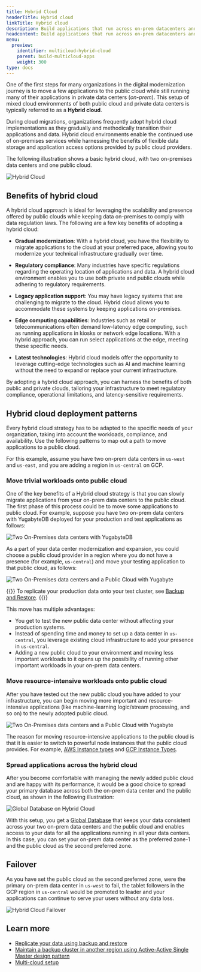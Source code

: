 ```yaml
---
title: Hybrid Cloud
headerTitle: Hybrid cloud
linkTitle: Hybrid cloud
description: Build applications that run across on-prem datacenters and public clouds
headcontent: Build applications that run across on-prem datacenters and public clouds
menu:
  preview:
    identifier: multicloud-hybrid-cloud
    parent: build-multicloud-apps
    weight: 300
type: docs
---
```


One of the first steps for many organizations in the digital modernization journey is to move a few applications to the public cloud while still running many of their applications in private data centers (_on-prem_). This setup of mixed cloud environments of both public cloud and private data centers is typically referred to as a **Hybrid cloud**.

During cloud migrations, organizations frequently adopt hybrid cloud implementations as they gradually and methodically transition their applications and data. Hybrid cloud environments enable the continued use of on-premises services while harnessing the benefits of flexible data storage and application access options provided by public cloud providers.

The following illustration shows a basic hybrid cloud, with two on-premises data centers and one public cloud.

![Hybrid Cloud](/images/develop/multicloud/hybridcloud-example.png)

## Benefits of hybrid cloud

A hybrid cloud approach is ideal for leveraging the scalability and presence offered by public clouds while keeping data on-premises to comply with data regulation laws. The following are a few key benefits of adopting a hybrid cloud:

- **Gradual modernization**: With a hybrid cloud, you have the flexibility to migrate applications to the cloud at your preferred pace, allowing you to modernize your technical infrastructure gradually over time.

- **Regulatory compliance**: Many industries have specific regulations regarding the operating location of applications and data. A hybrid cloud environment enables you to use both private and public clouds while adhering to regulatory requirements.

- **Legacy application support**: You may have legacy systems that are challenging to migrate to the cloud. Hybrid cloud allows you to accommodate these systems by keeping applications on-premises.

- **Edge computing capabilities**: Industries such as retail or telecommunications often demand low-latency edge computing, such as running applications in kiosks or network edge locations. With a hybrid approach, you can run select applications at the edge, meeting these specific needs.

- **Latest technologies**: Hybrid cloud models offer the opportunity to leverage cutting-edge technologies such as AI and machine learning without the need to expand or replace your current infrastructure.

By adopting a hybrid cloud approach, you can harness the benefits of both public and private clouds, tailoring your infrastructure to meet regulatory compliance, operational limitations, and latency-sensitive requirements.

## Hybrid cloud deployment patterns

Every hybrid cloud strategy has to be adapted to the specific needs of your organization, taking into account the workloads, compliance, and availability. Use the following patterns to map out a path to move applications to a public cloud.

For this example, assume you have two on-prem data centers in `us-west` and `us-east`, and you are adding a region in `us-central` on GCP.

### Move trivial workloads onto public cloud

One of the key benefits of a Hybrid cloud strategy is that you can slowly migrate applications from your on-prem data centers to the public cloud. The first phase of this process could be to move some applications to public cloud. For example, suppose you have two on-prem data centers with YugabyteDB deployed for your production and test applications as follows:

![Two On-Premises data centers with YugabyteDB](/images/develop/multicloud/hybridcloud-2-onprem.png)

As a part of your data center modernization and expansion, you could choose a public cloud provider in a region where you do not have a presence (for example, `us-central`) and move your testing application to that public cloud, as follows:

![Two On-Premises data centers and a Public Cloud with Yugabyte](/images/develop/multicloud/hybridcloud-move-testing-app.png)

{{<lead link="../../../manage/backup-restore/">}}
To replicate your production data onto your test cluster, see [Backup and Restore](../../../manage/backup-restore/).
{{</lead>}}

This move has multiple advantages:

- You get to test the new public data center without affecting your production systems.
- Instead of spending time and money to set up a data center in `us-central`, you leverage existing cloud infrastructure to add your presence in `us-central`.
- Adding a new public cloud to your environment and moving less important workloads to it opens up the possibility of running other important workloads in your on-prem data centers.

### Move resource-intensive workloads onto public cloud

After you have tested out the new public cloud you have added to your infrastructure, you can begin moving more important and resource-intensive applications (like machine-learning logic/stream processing, and so on) to the newly adopted public cloud.

![Two On-Premises data centers and a Public Cloud with Yugabyte](/images/develop/multicloud/hybridcloud-move-important-app.png)

The reason for moving resource-intensive applications to the public cloud is that it is easier to switch to powerful node instances that the public cloud provides. For example, [AWS Instance types](https://aws.amazon.com/ec2/instance-types/) and [GCP Instance Types](https://cloud.google.com/compute/docs/machine-resource).

### Spread applications across the hybrid cloud

After you become comfortable with managing the newly added public cloud and are happy with its performance, it would be a good choice to spread your primary database across both the on-prem data center and the public cloud, as shown in the following illustration:

![Global Database on Hybrid Cloud](/images/develop/multicloud/hybridcloud-global-database.png)

With this setup, you get a [Global Database](../../build-global-apps/global-database) that keeps your data consistent across your two on-prem data centers and the public cloud and enables access to your data for all the applications running in all your data centers. In this case, you can set your on-prem data center as the preferred zone-1 and the public cloud as the second preferred zone.

## Failover

As you have set the public cloud as the second preferred zone, were the primary on-prem data center in `us-west` to fail, the tablet followers in the GCP region in `us-central` would be promoted to leader and your applications can continue to serve your users without any data loss.

![Hybrid Cloud Failover](/images/develop/multicloud/hybridcloud-failover.png)

## Learn more

- [Replicate your data using backup and restore](../../../manage/backup-restore/)
- [Maintain a backup cluster in another region using Active-Active Single Master design pattern](../../build-global-apps/active-active-single-master/)
- [Multi-cloud setup](../multicloud-setup/)
